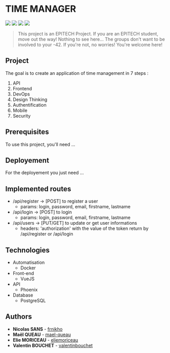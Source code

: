 # TIME MANAGER

<a href="https://www.phoenixframework.org/" alt="PHOENIX">
        <img src="https://img.shields.io/badge/MADE%20WITH-Phoenix-blue" /></a>
<a href="https://www.docker.com/" alt="DOCKER">
        <img src="https://img.shields.io/badge/MADE%20WITH-Docker-brown" /></a>
<a href="https://vuejs.org/" alt="VUEJS">
        <img src="https://img.shields.io/badge/MADE%20WITH-VueJS-green" /></a>
<a href="https://www.postgresql.org/" alt="POSTGRESQL">
        <img src="https://img.shields.io/badge/MADE%20WITH-PostgreSQL-orange" /></a>

> This project is an EPITECH Project. If you are an EPITECH student, move out the way! Nothing to see here... The groups don't want to be involved to your -42.
> If you're not, no worries! You're welcome here!

## Project

The goal is to create an application of time management in 7 steps :  
1. API
2. Frontend
3. DevOps
4. Design Thinking
5. Authentification
6. Mobile
7. Security

## Prerequisites

To use this project, you'll need ...

## Deployement

For the deployement you just need ...

## Implemented routes

- /api/register -> [POST] to register a user
    * params: login, password, email, firstname, lastname
- /api/login -> [POST] to login
    * params: login, password, email, firstname, lastname
- /api/users -> [PUT/GET] to update or get user informations
    * headers: 'authorization' with the value of the token return by /api/register or /api/login

## Technologies

* Automatisation
    * Docker
* Front-end
    * VueJS
* API
    * Phoenix
* Database
    * PostgreSQL

## Authors

* **Nicolas SANS** - [frnikho](https://github.com/frnikho)
* **Maël QUEAU** - [mael-queau](https://github.com/mael-queau)
* **Elie MORICEAU** - [eliemoriceau](https://github.com/eliemoriceau)
* **Valentin BOUCHET** - [valentinbouchet](https://github.com/valentinbouchet)